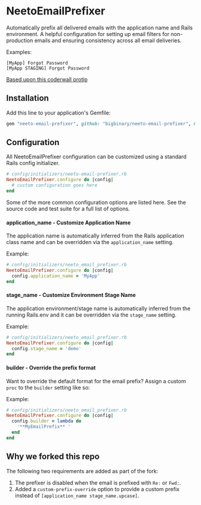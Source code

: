 # NeetoEmailPrefixer

Automatically prefix all delivered emails with the application name
and Rails environment.  A helpful configuration for setting up email
filters for non-production emails and ensuring consistency across
all email deliveries.

Examples:
```
[MyApp] Forgot Password
[MyApp STAGING] Forgot Password
```

[Based upon this coderwall protip](https://coderwall.com/p/qtsxug/prefix-all-emails-with-application-name-and-rails-env)

## Installation

Add this line to your application's Gemfile:

```ruby
gem "neeto-email-prefixer", github: "bigbinary/neeto-email-prefixer", branch: "stable"
```

## Configuration
All NeetoEmailPrefixer configuration can be customized using
a standard Rails config initializer.

```ruby
# config/initializers/neeto-email-prefixer.rb
NeetoEmailPrefixer.configure do |config|
  # custom configuration goes here
end
```

Some of the more common configuration options are listed here.
See the source code and test suite for a full list of options.

#### application_name - Customize Application Name
The application name is automatically inferred from the Rails application class name
and can be overridden via the `application_name` setting.

Example:
```ruby
# config/initializers/neeto_email_prefixer.rb
NeetoEmailPrefixer.configure do |config|
  config.application_name = 'MyApp'
end
```

#### stage_name - Customize Environment Stage Name
The application environment/stage name is automatically
inferred from the running Rails.env and it can be overridden
via the `stage_name` setting.

Example:
```ruby
# config/initializers/neeto_email_prefixer.rb
NeetoEmailPrefixer.configure do |config|
  config.stage_name = 'demo'
end
```

#### builder - Override the prefix format
Want to override the default format for the email prefix? Assign a custom
`proc` to the `builder` setting like so:

Example:
```ruby
# config/initializers/neeto_email_prefixer.rb
NeetoEmailPrefixer.configure do |config|
  config.builder = lambda do
    '**MyEmailPrefix** '
  end
end
```

## Why we forked this repo

The following two requirements are added as part of the fork:

1. The prefixer is disabled when the email is prefixed with `Re:` or `Fwd:`.
2. Added a `custom-prefix-override` option to provide a custom prefix instead of `[application_name stage_name.upcase]`.
